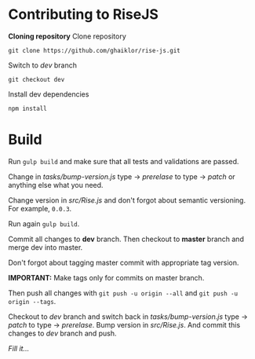 Contributing to RiseJS
===

**Cloning repository**
Clone repository

```git clone https://github.com/ghaiklor/rise-js.git```

Switch to *dev* branch

```git checkout dev```

Install dev dependencies

```npm install```

Build
===
Run ```gulp build``` and make sure that all tests and validations are passed.

Change in *tasks/bump-version.js* type -> *prerelase* to type -> *patch* or anything else what you need.

Change version in *src/Rise.js* and don't forgot about semantic versioning. For example, ```0.0.3```.

Run again ```gulp build```.

Commit all changes to **dev** branch. Then checkout to **master** branch and merge dev into master.

Don't forgot about tagging master commit with appropriate tag version.

**IMPORTANT:** Make tags only for commits on master branch.

Then push all changes with ```git push -u origin --all``` and ```git push -u origin --tags```.

Checkout to *dev* branch and switch back in *tasks/bump-version.js* type -> *patch* to type -> *prerelase*. Bump version in *src/Rise.js*. And commit this changes to *dev* branch and push.

*Fill it...*